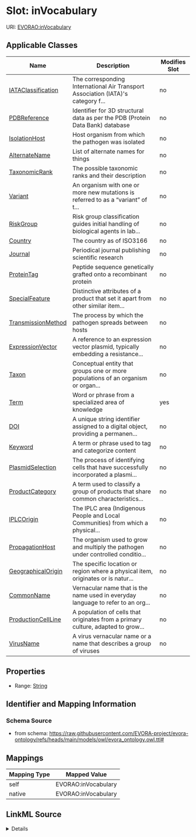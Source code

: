 

# Slot: inVocabulary



URI: [EVORAO:inVocabulary](https://raw.githubusercontent.com/EVORA-project/evora-ontology/refs/heads/main/models/owl/evora_ontology.owl.ttl#inVocabulary)



<!-- no inheritance hierarchy -->





## Applicable Classes

| Name | Description | Modifies Slot |
| --- | --- | --- |
| [IATAClassification](IATAClassification.md) | The corresponding International Air Transport Association (IATA)'s category f... |  no  |
| [PDBReference](PDBReference.md) | Identifier for 3D structural data as per the PDB (Protein Data Bank) database |  no  |
| [IsolationHost](IsolationHost.md) | Host organism from which the pathogen was isolated |  no  |
| [AlternateName](AlternateName.md) | List of alternate names for things |  no  |
| [TaxonomicRank](TaxonomicRank.md) | The possible taxonomic ranks and their description |  no  |
| [Variant](Variant.md) | An organism with one or more new mutations is referred to as a “variant” of t... |  no  |
| [RiskGroup](RiskGroup.md) | Risk group classification guides initial handling of biological agents in lab... |  no  |
| [Country](Country.md) | The country as of ISO3166 |  no  |
| [Journal](Journal.md) | Periodical journal publishing scientific research |  no  |
| [ProteinTag](ProteinTag.md) | Peptide sequence genetically grafted onto a recombinant protein |  no  |
| [SpecialFeature](SpecialFeature.md) | Distinctive attributes of a product that set it apart from other similar item... |  no  |
| [TransmissionMethod](TransmissionMethod.md) | The process by which the pathogen spreads between hosts |  no  |
| [ExpressionVector](ExpressionVector.md) | A reference to an expression vector plasmid, typically embedding a resistance... |  no  |
| [Taxon](Taxon.md) | Conceptual entity that groups one or more populations of an organism or organ... |  no  |
| [Term](Term.md) | Word or phrase from a specialized area of knowledge |  yes  |
| [DOI](DOI.md) | A unique string identifier assigned to a digital object, providing a permanen... |  no  |
| [Keyword](Keyword.md) | A term or phrase used to tag and categorize content |  no  |
| [PlasmidSelection](PlasmidSelection.md) | The process of identifying cells that have successfully incorporated a plasmi... |  no  |
| [ProductCategory](ProductCategory.md) | A term used to classify a group of products that share common characteristics... |  no  |
| [IPLCOrigin](IPLCOrigin.md) | The IPLC area (Indigenous People and Local Communities) from which a physical... |  no  |
| [PropagationHost](PropagationHost.md) | The organism used to grow and multiply the pathogen under controlled conditio... |  no  |
| [GeographicalOrigin](GeographicalOrigin.md) | The specific location or region where a physical item, originates or is natur... |  no  |
| [CommonName](CommonName.md) | Vernacular name that is the name used in everyday language to refer to an org... |  no  |
| [ProductionCellLine](ProductionCellLine.md) | A population of cells that originates from a primary culture, adapted to grow... |  no  |
| [VirusName](VirusName.md) | A virus vernacular name or a name that describes a group of viruses |  no  |







## Properties

* Range: [String](String.md)





## Identifier and Mapping Information







### Schema Source


* from schema: https://raw.githubusercontent.com/EVORA-project/evora-ontology/refs/heads/main/models/owl/evora_ontology.owl.ttl#




## Mappings

| Mapping Type | Mapped Value |
| ---  | ---  |
| self | EVORAO:inVocabulary |
| native | EVORAO:inVocabulary |




## LinkML Source

<details>
```yaml
name: inVocabulary
from_schema: https://raw.githubusercontent.com/EVORA-project/evora-ontology/refs/heads/main/models/owl/evora_ontology.owl.ttl#
rank: 1000
alias: inVocabulary
domain_of:
- Term
range: string

```
</details>